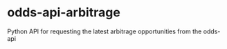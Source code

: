 # odds-api-arbitrage
Python API for requesting the latest arbitrage opportunities from the odds-api
